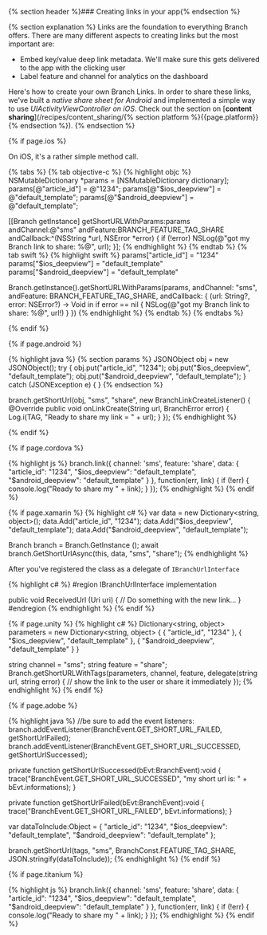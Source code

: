 {% section header %}### Creating links in your app{% endsection %}

{% section explanation %}
Links are the foundation to everything Branch offers. There are many different aspects to creating links but the most important are:

- Embed key/value deep link metadata. We'll make sure this gets delivered to the app with the clicking user
- Label feature and channel for analytics on the dashboard

Here's how to create your own Branch Links. In order to share these links, we've built a _native share sheet for Android_ and implemented a simple way to use _UIActivityViewController on iOS_. Check out the section on [**content sharing**](/recipes/content_sharing/{% section platform %}{{page.platform}}{% endsection %}).
{% endsection %}

<!--- iOS -->
{% if page.ios %}

On iOS, it's a rather simple method call.

{% tabs %}
{% tab objective-c %}
{% highlight objc %}
NSMutableDictionary *params = [NSMutableDictionary dictionary];
params[@"article_id"] = @"1234";
params[@"$ios_deepview"] = @"default_template";
params[@"$android_deepview"] = @"default_template";

[[Branch getInstance] getShortURLWithParams:params andChannel:@"sms" andFeature:BRANCH_FEATURE_TAG_SHARE andCallback:^(NSString *url, NSError *error) {
    if (!error) NSLog(@"got my Branch link to share: %@", url);
}];
{% endhighlight %}
{% endtab %}
{% tab swift %}
{% highlight swift %}
params["article_id"] = "1234"
params["$ios_deepview"] = "default_template"
params["$android_deepview"] = "default_template"

Branch.getInstance().getShortURLWithParams(params, andChannel: "sms", andFeature: BRANCH_FEATURE_TAG_SHARE, andCallback: { (url: String?, error: NSError?) -> Void in
    if error == nil {
        NSLog(@"got my Branch link to share: %@", url!)
    }
})
{% endhighlight %}
{% endtab %}
{% endtabs %}

{% endif %}
<!--- /iOS -->


<!--- Android -->
{% if page.android %}

{% highlight java %}
{% section params %}
JSONObject obj = new JSONObject();
try {
    obj.put("article_id", "1234");
    obj.put("$ios_deepview", "default_template");
    obj.put("$android_deepview", "default_template");
} catch (JSONException e) { }
{% endsection %}

branch.getShortUrl(obj, "sms", "share", new BranchLinkCreateListener() {
	@Override
	public void onLinkCreate(String url, BranchError error) {
		Log.i(TAG, "Ready to share my link = " + url);
	}
});
{% endhighlight %}

{% endif %}
<!--- /Android -->

{% if page.cordova %}

{% highlight js %}
branch.link({
    channel: 'sms',
    feature: 'share',
    data: {
		"article_id": "1234",
		"$ios_deepview": "default_template",
		"$android_deepview": "default_template"
    }
}, function(err, link) {
	if (!err) {
    	console.log("Ready to share my " + link);
	}
});
{% endhighlight %}
{% endif %}

{% if page.xamarin %}
{% highlight c# %}
var data = new Dictionary<string, object>(); 
data.Add("article_id", "1234");
data.Add("$ios_deepview", "default_template");
data.Add("$android_deepview", "default_template");

Branch branch = Branch.GetInstance ();
await branch.GetShortUrlAsync(this, data, "sms", "share");
{% endhighlight %}

After you've registered the class as a delegate of `IBranchUrlInterface`

{% highlight c# %}
#region IBranchUrlInterface implementation

public void ReceivedUrl (Uri uri)
{
    // Do something with the new link...
}
#endregion
{% endhighlight %}
{% endif %}

{% if page.unity %}
{% highlight c# %}
Dictionary<string, object> parameters = new Dictionary<string, object>
{
	{ "article_id", "1234" },
	{ "$ios_deepview", "default_template" },
	{ "$android_deepview", "default_template" }
}

string channel = "sms";
string feature = "share";
Branch.getShortURLWithTags(parameters, channel, feature, delegate(string url, string error) {
    // show the link to the user or share it immediately
});
{% endhighlight %}
{% endif %}

{% if page.adobe %}

{% highlight java %}
//be sure to add the event listeners:
branch.addEventListener(BranchEvent.GET_SHORT_URL_FAILED, getShortUrlFailed);
branch.addEventListener(BranchEvent.GET_SHORT_URL_SUCCESSED, getShortUrlSuccessed);

private function getShortUrlSuccessed(bEvt:BranchEvent):void {
    trace("BranchEvent.GET_SHORT_URL_SUCCESSED", "my short url is: " + bEvt.informations);
}

private function getShortUrlFailed(bEvt:BranchEvent):void {
    trace("BranchEvent.GET_SHORT_URL_FAILED", bEvt.informations);
}

var dataToInclude:Object = {
	"article_id": "1234",
	"$ios_deepview": "default_template",
	"$android_deepview": "default_template"
};

branch.getShortUrl(tags, "sms", BranchConst.FEATURE_TAG_SHARE, JSON.stringify(dataToInclude));
{% endhighlight %}
{% endif %}

{% if page.titanium %}

{% highlight js %}
branch.link({
    channel: 'sms',
    feature: 'share',
    data: {
		"article_id": "1234",
		"$ios_deepview": "default_template",
		"$android_deepview": "default_template"
    }
}, function(err, link) {
	if (!err) {
    	console.log("Ready to share my " + link);
	}
});
{% endhighlight %}
{% endif %}
